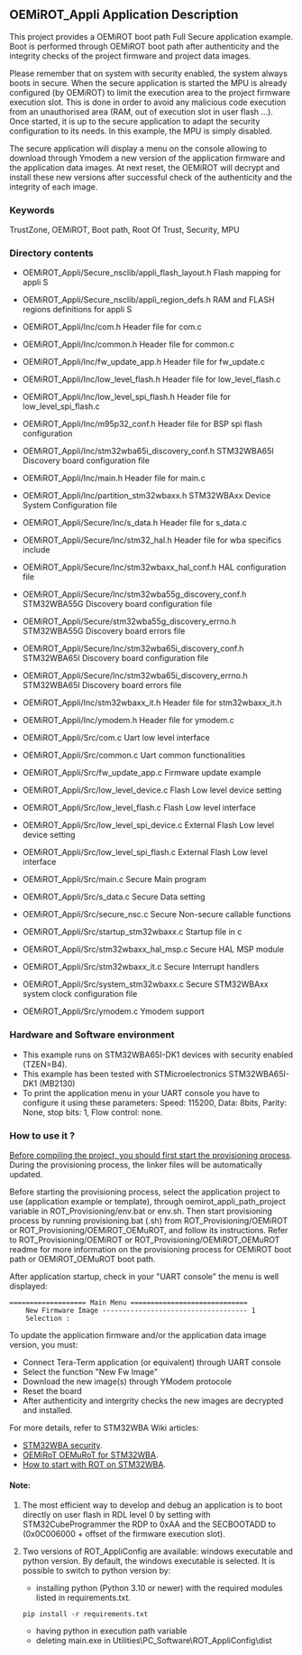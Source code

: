 ## <b>OEMiROT_Appli Application Description</b>

This project provides a OEMiROT boot path Full Secure application example. Boot is performed through OEMiROT boot path after authenticity and the integrity checks of the project firmware and project data
images.

Please remember that on system with security enabled, the system always boots in secure. When the secure application is started the MPU
is already configured (by OEMiROT) to limit the execution area to the project firmware execution slot. This is done in order to avoid
any malicious code execution from an unauthorised area (RAM, out of execution slot in user flash ...). Once started, it is up to the secure
application to adapt the security configuration to its needs. In this example, the MPU is simply disabled.

The secure application will display a menu on the console allowing to download through Ymodem a new version
of the application firmware and the application data images.
At next reset, the OEMiROT will decrypt and install these new versions after successful check of the authenticity and the integrity of each image.

### <b>Keywords</b>

TrustZone, OEMiROT, Boot path, Root Of Trust, Security, MPU

### <b>Directory contents</b>

  - OEMiROT_Appli/Secure_nsclib/appli_flash_layout.h                  Flash mapping for appli S
  - OEMiROT_Appli/Secure_nsclib/appli_region_defs.h                   RAM and FLASH regions definitions for appli S

  - OEMiROT_Appli/Inc/com.h                                           Header file for com.c
  - OEMiROT_Appli/Inc/common.h                                        Header file for common.c
  - OEMiROT_Appli/Inc/fw_update_app.h                                 Header file for fw_update.c
  - OEMiROT_Appli/Inc/low_level_flash.h                               Header file for low_level_flash.c
  - OEMiROT_Appli/Inc/low_level_spi_flash.h                           Header file for low_level_spi_flash.c
  - OEMiROT_Appli/Inc/m95p32_conf.h                                   Header file for BSP spi flash configuration
  - OEMiROT_Appli/Inc/stm32wba65i_discovery_conf.h                    STM32WBA65I Discovery board configuration file
  - OEMiROT_Appli/Inc/main.h                                          Header file for main.c
  - OEMiROT_Appli/Inc/partition_stm32wbaxx.h                          STM32WBAxx Device System Configuration file
  - OEMiROT_Appli/Secure/Inc/s_data.h                                 Header file for s_data.c
  - OEMiROT_Appli/Secure/Inc/stm32_hal.h                              Header file for wba specifics include
  - OEMiROT_Appli/Secure/Inc/stm32wbaxx_hal_conf.h                    HAL configuration file
  - OEMiROT_Appli/Secure/Inc/stm32wba55g_discovery_conf.h             STM32WBA55G Discovery board configuration file
  - OEMiROT_Appli/Secure/stm32wba55g_discovery_errno.h                STM32WBA55G Discovery board errors file
  - OEMiROT_Appli/Secure/Inc/stm32wba65i_discovery_conf.h             STM32WBA65I Discovery board configuration file
  - OEMiROT_Appli/Secure/Inc/stm32wba65i_discovery_errno.h            STM32WBA65I Discovery board errors file
  - OEMiROT_Appli/Inc/stm32wbaxx_it.h                                 Header file for stm32wbaxx_it.h
  - OEMiROT_Appli/Inc/ymodem.h                                        Header file for ymodem.c

  - OEMiROT_Appli/Src/com.c                                           Uart low level interface
  - OEMiROT_Appli/Src/common.c                                        Uart common functionalities
  - OEMiROT_Appli/Src/fw_update_app.c                                 Firmware update example
  - OEMiROT_Appli/Src/low_level_device.c                              Flash Low level device setting
  - OEMiROT_Appli/Src/low_level_flash.c                               Flash Low level interface
  - OEMiROT_Appli/Src/low_level_spi_device.c                          External Flash Low level device setting
  - OEMiROT_Appli/Src/low_level_spi_flash.c                           External Flash Low level interface
  - OEMiROT_Appli/Src/main.c                                          Secure Main program
  - OEMiROT_Appli/Src/s_data.c                                        Secure Data setting
  - OEMiROT_Appli/Src/secure_nsc.c                                    Secure Non-secure callable functions
  - OEMiROT_Appli/Src/startup_stm32wbaxx.c                            Startup file in c
  - OEMiROT_Appli/Src/stm32wbaxx_hal_msp.c                            Secure HAL MSP module
  - OEMiROT_Appli/Src/stm32wbaxx_it.c                                 Secure Interrupt handlers
  - OEMiROT_Appli/Src/system_stm32wbaxx.c                             Secure STM32WBAxx system clock configuration file
  - OEMiROT_Appli/Src/ymodem.c                                        Ymodem support

### <b>Hardware and Software environment</b>

  - This example runs on STM32WBA65I-DK1 devices with security enabled (TZEN=B4).
  - This example has been tested with STMicroelectronics STM32WBA65I-DK1 (MB2130)
  - To print the application menu in your UART console you have to configure it using these parameters:
    Speed: 115200, Data: 8bits, Parity: None, stop bits: 1, Flow control: none.

### <b>How to use it ?</b>

<u>Before compiling the project, you should first start the provisioning process</u>. During the provisioning process, the linker files
will be automatically updated.

Before starting the provisioning process, select the application project to use (application example or template),
through oemirot_appli_path_project variable in ROT_Provisioning/env.bat or env.sh.
Then start provisioning process by running provisioning.bat (.sh) from ROT_Provisioning/OEMiROT or ROT_Provisioning/OEMiROT_OEMuROT,
and follow its instructions. Refer to ROT_Provisioning/OEMiROT or ROT_Provisioning/OEMiROT_OEMuROT readme for more information on
the provisioning process for OEMiROT boot path or OEMiROT_OEMuROT boot path.

After application startup, check in your "UART console" the menu is well displayed:
```
=================== Main Menu =============================
    New Firmware Image ------------------------------------ 1
    Selection :
```

To update the application firmware and/or the application data image version, you must:

  - Connect Tera-Term application (or equivalent) through UART console
  - Select the function "New Fw Image"
  - Download the new image(s) through YModem protocole
  - Reset the board
  - After authenticity and intergrity checks the new images are decrypted and installed.

For more details, refer to STM32WBA Wiki articles:

  - [STM32WBA security](https://wiki.st.com/stm32mcu/wiki/Category:STM32WBA).
  - [OEMiRoT OEMuRoT for STM32WBA](https://wiki.st.com/stm32mcu/wiki/Security:OEMiRoT_OEMuRoT_for_STM32WBA).
  - [How to start with ROT on STM32WBA](https://wiki.st.com/stm32mcu/wiki/Category:How_to_start_with_RoT_on_WBA).

#### <b>Note:</b>

  1. The most efficient way to develop and debug an application is to boot directly on user flash in RDL level 0 by setting with
     STM32CubeProgrammer the RDP to 0xAA and the SECBOOTADD to (0x0C006000 + offset of the firmware execution slot).

  2. Two versions of ROT_AppliConfig are available: windows executable and python version. By default, the windows executable is selected. It
     is possible to switch to python version by:
        - installing python (Python 3.10 or newer) with the required modules listed in requirements.txt.
        ```
        pip install -r requirements.txt
        ```
        - having python in execution path variable
        - deleting main.exe in Utilities\PC_Software\ROT_AppliConfig\dist
